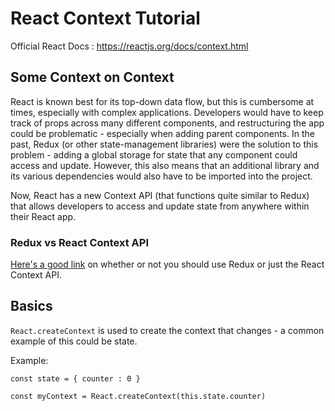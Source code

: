 # React Context Tutorial
Official React Docs : https://reactjs.org/docs/context.html

## Some Context on Context
React is known best for its top-down data flow, but this is cumbersome at times, especially with complex applications. Developers would have to keep track of props across many different components, and restructuring the app could be problematic - especially when adding parent components. In the past, Redux (or other state-management libraries) were the solution to this problem - adding a global storage for state that any component could access and update. However, this also means that an additional library and its various dependencies would also have to be imported into the project.

Now, React has a new Context API (that functions quite similar to Redux) that allows developers to access and update state from anywhere within their React app.

### Redux vs React Context API
[Here's a good link](https://stackoverflow.com/questions/49568073/react-context-vs-react-redux-when-should-i-use-each-one) on whether or not you should use Redux or just the React Context API.

## Basics
`React.createContext` is used to create the context that changes - a common example of this could be state.

Example:
``` 
const state = { counter : 0 }

const myContext = React.createContext(this.state.counter)

```


